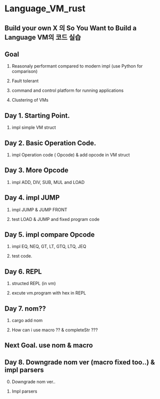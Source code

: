 # Language_VM_rust

## Build your own X 의 So You Want to Build a Language VM의 코드 실습

## Goal

1. Reasonaly performant compared to modern impl (use Python for comparison)

2. Fault tolerant

3. command and control platform for running applications

4. Clustering of VMs

## Day 1. Starting Point.

1. impl simple VM struct

## Day 2. Basic Operation Code.

1. impl Operation code ( Opcode) & add opcode in VM struct

## Day 3. More Opcode

1. impl ADD, DIV, SUB, MUL and LOAD

## Day 4. impl JUMP

1. impl JUMP & JUMP FRONT

2. test LOAD & JUMP and fixed program code

## Day 5. impl compare Opcode

1. impl EQ, NEQ, GT, LT, GTQ, LTQ, JEQ

2. test code.

## Day 6. REPL

1. structed REPL (in vm)

2. excute vm.program with hex in REPL

## Day 7. nom??

1. cargo add nom

2. How can i use macro ?? & completeStr ???

## Next Goal. use nom & macro

## Day 8. Downgrade nom ver (macro fixed too..) & impl parsers

0. Downgrade nom ver..

1. Impl parsers
